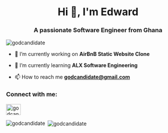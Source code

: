 <h1 align="center">Hi 👋, I'm Edward</h1>
<h3 align="center">A passionate Software Engineer from Ghana</h3>


<p align="left"> <img src="https://komarev.com/ghpvc/?username=godcandidate&label=Profile%20views&color=0e75b6&style=flat" alt="godcandidate" /> </p>

- 🔭 I’m currently working on **AirBnB Static Website Clone**

- 🌱 I’m currently learning **ALX Software Engineering**

- 📫 How to reach me **godcandidate@gmail.com**

<h3 align="left">Connect with me:</h3>
<p align="left">
<a href="https://www.hackerrank.com/godcandidate" target="blank"><img align="center" src="https://raw.githubusercontent.com/rahuldkjain/github-profile-readme-generator/master/src/images/icons/Social/hackerrank.svg" alt="godcandidate" height="30" width="40" /></a>
</p>



<p><img align="left" src="https://github-readme-stats.vercel.app/api/top-langs?username=godcandidate&show_icons=true&locale=en&layout=compact" alt="godcandidate" /></p>

<p>&nbsp;<img align="center" src="https://github-readme-stats.vercel.app/api?username=godcandidate&show_icons=true&locale=en" alt="godcandidate" /></p>
